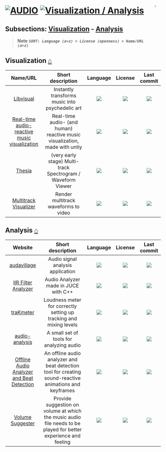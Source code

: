 # [![AUDIO](https://flat.badgen.net/badge/HyMPS/AUDIO/green?scale=1.8)](https://github.com/forart/HyMPS#-1 "AUDIO resources") [![Visualization / Analysis](https://flat.badgen.net/badge/HyMPS/Visualization-Analysis/blue?scale=1.8&label=)](https://github.com/forart/HyMPS/tree/main#visualization--analysis "Visualization/ Analysis") <img align="right" alt="WIP" src="https://user-images.githubusercontent.com/171307/210726270-adc28ba9-dada-42cf-b53e-b01d03e3dca7.png" width="4%" /> 

## Subsections: [Visualization](#visualization-) - [Analysis](#analysis-)

>**Note** _**`SORT: Language (a>z) > License (openness) > Name/URL (a>z)`**_

## Visualization [⌂](#--)
|Name/URL|Short description|Language|License|Last commit|
|:-:|:-:|:-:|:-:|:-:|
|[Libvisual](http://libvisual.org/)|Instantly transforms music into psychedelic art|[![](https://img.shields.io/github/languages/top/Libvisual/libvisual?color=pink&style=flat-square)](https://github.com/Libvisual/libvisual/graphs/contributors)|[![](https://flat.badgen.net/github/license/Libvisual/libvisual?label=)](https://github.com/Libvisual/libvisual/blob/master/LICENSE)|[![](https://flat.badgen.net/github/last-commit/Libvisual/libvisual?label=)](https://github.com/Libvisual/libvisual/graphs/code-frequency)|
|[Real-time audio-reactive music visualization](https://github.com/brogli/realtime-audioreactive-music-visualization#readme)|Real-time audio- (and human) reactive music visualization, made with untiy|[![](https://img.shields.io/github/languages/top/brogli/realtime-audioreactive-music-visualization?color=pink&style=flat-square)](https://github.com/brogli/realtime-audioreactive-music-visualization/graphs/contributors)|[![](https://flat.badgen.net/github/license/brogli/realtime-audioreactive-music-visualization?label=)](https://github.com/brogli/realtime-audioreactive-music-visualization/blob/master/LICENSE)|[![](https://flat.badgen.net/github/last-commit/brogli/realtime-audioreactive-music-visualization?label=)](https://github.com/brogli/realtime-audioreactive-music-visualization/graphs/code-frequency)|
|[Thesia](https://github.com/Sytronik/thesia#readme)|(very early stage) Multi-track Spectrogram / Waveform Viewer|[![](https://img.shields.io/github/languages/top/Sytronik/thesia?color=pink&style=flat-square)](https://github.com/Sytronik/thesia/graphs/contributors)|[![](https://flat.badgen.net/github/license/Sytronik/thesia?label=)](https://github.com/Sytronik/thesia/blob/master/LICENSE)|[![](https://flat.badgen.net/github/last-commit/Sytronik/thesia?label=)](https://github.com/Sytronik/thesia/graphs/code-frequency)|
|[Multitrack Visualizer](https://git.tombo.sh/tom/multitrack-visualizer)|Render multitrack waveforms to video|[![](https://img.shields.io/github/languages/top/TomboFry/multitrack-visualizer?color=pink&style=flat-square)](https://github.com/TomboFry/multitrack-visualizer/graphs/contributors)|[![](https://flat.badgen.net/github/license/TomboFry/multitrack-visualizer?label=)](https://github.com/TomboFry/multitrack-visualizer/blob/master/LICENSE)|[![](https://flat.badgen.net/github/last-commit/TomboFry/multitrack-visualizer/main?label=)](https://github.com/TomboFry/multitrack-visualizer/graphs/code-frequency)|

## Analysis [⌂](#--)
|Website|Short description|Language|License|Last commit|
|:-:|:-:|:-:|:-:|:-:|
|[audavillage](https://github.com/zh-qs/audavillage#readme)|Audio signal analysis application|[![](https://img.shields.io/github/languages/top/zh-qs/audavillage?color=pink&style=flat-square)](https://github.com/zh-qs/audavillage/graphs/contributors)|[![](https://flat.badgen.net/github/license/zh-qs/audavillage?label=)](https://github.com/zh-qs/audavillage/blob/master/LICENSE)|[![](https://flat.badgen.net/github/last-commit/zh-qs/audavillage?label=)](https://github.com/zh-qs/audavillage/graphs/code-frequency)|
|[IIR Filter Analyzer](https://github.com/JREWeav/FilterVisualization#readme)|Audio Analyzer made in JUCE with C++|[![](https://img.shields.io/github/languages/top/JREWeav/FilterVisualization?color=pink&style=flat-square)](https://github.com/JREWeav/FilterVisualization/graphs/contributors)|[![](https://flat.badgen.net/github/license/JREWeav/FilterVisualization?label=)](https://github.com/JREWeav/FilterVisualization/blob/master/LICENSE)|[![](https://flat.badgen.net/github/last-commit/JREWeav/FilterVisualization?label=)](https://github.com/JREWeav/FilterVisualization/graphs/code-frequency)|
|[traKmeter](https://github.com/mzuther/traKmeter#readme)|Loudness meter for correctly setting up tracking and mixing levels|[![](https://img.shields.io/github/languages/top/mzuther/traKmeter?color=pink&style=flat-square)](https://github.com/mzuther/traKmeter/graphs/contributors)|[![](https://flat.badgen.net/github/license/mzuther/traKmeter?label=)](https://github.com/mzuther/traKmeter/blob/master/LICENSE)|[![](https://flat.badgen.net/github/last-commit/mzuther/traKmeter?label=)](https://github.com/mzuther/traKmeter/graphs/code-frequency)|
|[audio-analysis](https://github.com/jeeshofone/audio-analysis#readme)|A small set of tools for analyzing audio|[![](https://img.shields.io/github/languages/top/jeeshofone/audio-analysis?color=pink&style=flat-square)](https://github.com/jeeshofone/audio-analysis/graphs/contributors)|[![](https://flat.badgen.net/github/license/jeeshofone/audio-analysis?label=)](https://github.com/jeeshofone/audio-analysis/blob/master/LICENSE)|[![](https://flat.badgen.net/github/last-commit/jeeshofone/audio-analysis?label=)](https://github.com/jeeshofone/audio-analysis/graphs/code-frequency)|
|[Offline Audio Analyzer and Beat Detection](https://github.com/kessoning/Audio-Offline-Analysis#readme)|An offline audio analyzer and beat detection tool for creating sound-reactive animations and keyframes|[![](https://img.shields.io/github/languages/top/kessoning/Audio-Offline-Analysis?color=pink&style=flat-square)](https://github.com/kessoning/Audio-Offline-Analysis/graphs/contributors)|[![](https://flat.badgen.net/github/license/kessoning/Audio-Offline-Analysis?label=)](https://github.com/kessoning/Audio-Offline-Analysis/blob/master/LICENSE)|[![](https://flat.badgen.net/github/last-commit/kessoning/Audio-Offline-Analysis?label=)](https://github.com/kessoning/Audio-Offline-Analysis/graphs/code-frequency)|
|[Volume Suggester](https://github.com/akash-rajak/Volume-Suggester#readme)|Provide suggestion on volume at which the music audio file needs to be played for better experience and feeling|[![](https://img.shields.io/github/languages/top/akash-rajak/Volume-Suggester?color=pink&style=flat-square)](https://github.com/akash-rajak/Volume-Suggester/graphs/contributors)|[![](https://flat.badgen.net/github/license/akash-rajak/Volume-Suggester?label=)](https://github.com/akash-rajak/Volume-Suggester/blob/master/LICENSE)|[![](https://flat.badgen.net/github/last-commit/akash-rajak/Volume-Suggester?label=)](https://github.com/akash-rajak/Volume-Suggester/graphs/code-frequency)|
